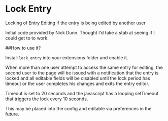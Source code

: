 Lock Entry
==========

Locking of Entry Editing if the entry is being edited by another user

Initial code provided by Nick Dunn. Thought I'd take a stab at seeing if I could get to to work.

##How to use it?

Install `lock_entry` into your extensions folder and enable it.

When more than one user attempt to access the same entry for editing, the second user to the page will be issued with a notification that the entry is locked and all editable fields will be disabled until the lock period has timeout or the user completes his changes and exits the entry editor.

Timeout is set to 20 seconds and the javascript has a looping setTimeout that triggers the lock every 10 seconds.

This may be placed into the config and editable via preferences in the future.